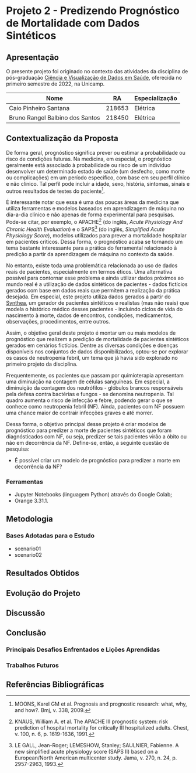 # Projeto 2 - Predizendo Prognóstico de Mortalidade com Dados Sintéticos

## Apresentação

O presente projeto foi originado no contexto das atividades da disciplina de pós-graduação [Ciência e Visualização de Dados em Saúde](https://ds4h.org/), oferecida no primeiro semestre de 2022, na Unicamp.

| Nome | RA | Especialização |
| --- | --- | --- |
| Caio Pinheiro Santana | 218653 | Elétrica |
| Bruno Rangel Balbino dos Santos | 218450 | Elétrica |

## Contextualização da Proposta

<!-- Apresentação da proposta de predição indicando os parâmetros adotados para a mesma com a justificativa (por que esses parâmetros foram adotados?). O ideal é que a proposta seja apresentada como uma pergunta de pesquisa. -->

De forma geral, prognóstico significa prever ou estimar a probabilidade ou risco de condições futuras. Na medicina, em especial, o prognóstico geralmente está associado à probabilidade ou risco de um indivíduo desenvolver um determinado estado de saúde (um desfecho, como morte ou complicações) em um período específico, com base em seu perfil clínico e não clínico. Tal perfil pode incluir a idade, sexo, história, sintomas, sinais e outros resultados de testes do paciente[^1].

É interessante notar que essa é uma das poucas áreas da medicina que utiliza ferramentas e modelos baseados em aprendizagem de máquina no dia-a-dia clínico e não apenas de forma experimental para pesquisas. Pode-se citar, por exemplo, o APACHE[^2] (do inglês, _Acute Physiology And Chronic Health Evaluation_) e o SAPS[^3] (do inglês, _Simplified Acute Physiology Score_), modelos utilizados para prever a mortalidade hospitalar em pacientes críticos. Dessa forma, o prognóstico acaba se tornando um tema bastante interessante para a prática do ferramental relacionado à predição a partir da aprendizagem de máquina no contexto da saúde.

No entanto, existe toda uma problemática relacionada ao uso de dados reais de pacientes, especialmente em termos éticos. Uma alternativa possível para contornar esse problema e ainda utilizar dados próximos ao mundo real é a utilização de dados sintéticos de pacientes - dados fictícios gerados com base em dados reais que permitem a realização da prática desejada. Em especial, este projeto utiliza dados gerados a partir do [Synthea](https://github.com/synthetichealth/synthea), um gerador de pacientes sintéticos e realistas (mas não reais) que modela o histórico médico desses pacientes - incluindo ciclos de vida do nascimento à morte, dados de encontros, condições, medicamentos, observações, procedimentos, entre outros.

Assim, o objetivo geral deste projeto é montar um ou mais modelos de prognóstico que realizem a predição de mortalidade de pacientes sintéticos gerados em cenários fictícios. Dentre as diversas condições e doenças disponíveis nos conjuntos de dados disponibilizados, optou-se por explorar os casos de neutropenia febril, um tema que já havia sido explorado no primeiro projeto da disciplina.

Frequentemente, os pacientes que passam por quimioterapia apresentam uma diminuição na contagem de células sanguíneas. Em especial, a diminuição da contagem dos neutrófilos - glóbulos brancos responsáveis pela defesa contra bactérias e fungos - se denomina neutropenia. Tal quadro aumenta o risco de infecção e febre, podendo gerar o que se conhece como neutropenia febril (NF). Ainda, pacientes com NF possuem uma chance maior de contrair infecções graves e até morrer.


<!-- Os pacientes com neoplasias hematológicas (câncer hematológico), em geral, passam por um processo que envolve o diagnóstico da doença, o tratamento com quimioterapia e um acompanhamento de longo prazo. No entanto, a quimioterapia possui algumas complicações, uma vez que ela acaba atacando não apenas o câncer, mas todas as células que se dividem rapidamente.

Em especial, o tecido que mais se prolifera no corpo humano é o tecido hematopoiético, responsável por gerar nossas células sanguíneas. Dessa forma, ao atacar o tecido hematopoiético, a quimioterapia acaba diminuindo a contagem de células do sangue do paciente.

Dentre essas células, o presente projeto está particularmente interessado nos neutrófilos - glóbulos brancos responsáveis pela defesa contra bactérias e fungos. Frequentemente, os pacientes que passam por quimioterapia apresentam uma diminuição na contagem deste tipo de célula, o que se denomina neutropenia. Tal quadro aumenta o risco de infecção e febre, podendo gerar o que se conhece como neutropenia febril (NF). Ainda, pacientes com NF possuem uma chance maior de contrair infecções graves e até morrer. -->

Dessa forma, o objetivo principal desse projeto é criar modelos de prognóstico para predizer a morte de pacientes sintéticos que foram diagnósticados com NF, ou seja, predizer se tais pacientes virão a óbito ou não em decorrência da NF. Define-se, então, a seguinte questão de pesquisa:

<!-- Comentar aqui quais os parâmetros que serão utilizados para a predição? Comentar que é um modelo de classificação pq a ideia é definir se o paciente vai morrer ou não (categórico) em decorrência da NF? -->

- É possível criar um modelo de prognóstico para predizer a morte em decorrência da NF?

### Ferramentas

- Jupyter Notebooks (linguagem Python) através do Google Colab;
- Orange 3.31.1.

<!-- Listagem das ferramentas utilizadas (na forma de itens). -->

<!-- Jupyter Notebook (python) com o Google Colab e Orange...? O Synthea também entra como ferramenta? -->

## Metodologia

<!-- Abordagem adotada pelo projeto na predição. Justificar as escolhas e (opcionalmente) apresentar fundamentos teóricos. -->

### Bases Adotadas para o Estudo

- scenario01
- scenario02

<!-- Falar das tabelas disponíveis e indicar o link da wiki que descreve os dados disponíveis de forma mais detalhada. -->

## Resultados Obtidos

## Evolução do Projeto

## Discussão

## Conclusão

### Principais Desafios Enfrentados e Lições Aprendidas

### Trabalhos Futuros

## Referências Bibliográficas

[^1]: MOONS, Karel GM et al. Prognosis and prognostic research: what, why, and how?. Bmj, v. 338, 2009.

[^2]: KNAUS, William A. et al. The APACHE III prognostic system: risk prediction of hospital mortality for critically III hospitalized adults. Chest, v. 100, n. 6, p. 1619-1636, 1991.

[^3]: LE GALL, Jean-Roger; LEMESHOW, Stanley; SAULNIER, Fabienne. A new simplified acute physiology score (SAPS II) based on a European/North American multicenter study. Jama, v. 270, n. 24, p. 2957-2963, 1993.
